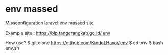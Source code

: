 # env massed
Missconfiguration laravel env massed site 

Example site :
https://blp.tangerangkab.go.id/.env

How use?
$ git clone https://github.com/KindoLHaxor/env
$ cd env
$ bash env.sh
